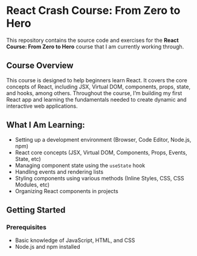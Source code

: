 # React Crash Course: From Zero to Hero

This repository contains the source code and exercises for the **React Course: From Zero to Hero** course that I am currently working through.

## Course Overview

This course is designed to help beginners learn React. It covers the core concepts of React, including JSX, Virtual DOM, components, props, state, and hooks, among others. Throughout the course, I’m building my first React app and learning the fundamentals needed to create dynamic and interactive web applications.

## What I Am Learning:
- Setting up a development environment (Browser, Code Editor, Node.js, npm)
- React core concepts (JSX, Virtual DOM, Components, Props, Events, State, etc)
- Managing component state using the `useState` hook
- Handling events and rendering lists
- Styling components using various methods (Inline Styles, CSS, CSS Modules, etc)
- Organizing React components in projects

## Getting Started

### Prerequisites

- Basic knowledge of JavaScript, HTML, and CSS
- Node.js and npm installed

